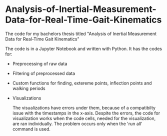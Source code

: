 # Analysis-of-Inertial-Measurement-Data-for-Real-Time-Gait-Kinematics
The code for my bachelors thesis titled "Analysis of Inertial Measurement Data for Real-Time Gait Kinematics"

The code is in a Jupyter Notebook and written with Python. It has the codes for:
- Preprocessing of raw data
- Filtering of preprocessed data
- Custom functions for finding, extereme points, inflection points and walking periods
- Visualizations

  The visualizations have errors under them, because of a compatibilty issue with the timestamps in the x-axis. Despite the errors, the code for visualization works when the code cells, needed for the visualization, are ran individually. The problem occurs only when the 'run all' command is used.
